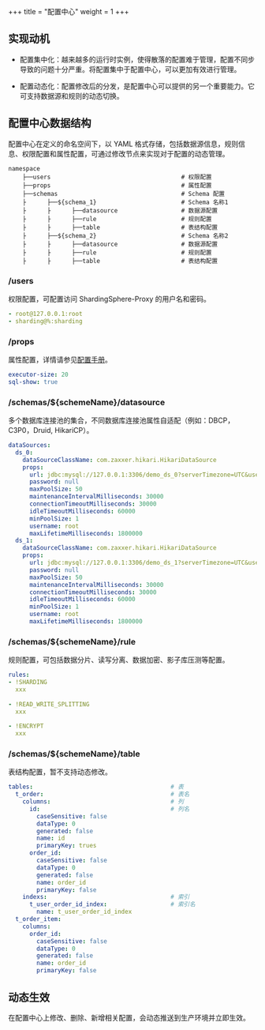 +++
title = "配置中心"
weight = 1
+++

## 实现动机

- 配置集中化：越来越多的运行时实例，使得散落的配置难于管理，配置不同步导致的问题十分严重。将配置集中于配置中心，可以更加有效进行管理。

- 配置动态化：配置修改后的分发，是配置中心可以提供的另一个重要能力。它可支持数据源和规则的动态切换。

## 配置中心数据结构

配置中心在定义的命名空间下，以 YAML 格式存储，包括数据源信息，规则信息、权限配置和属性配置，可通过修改节点来实现对于配置的动态管理。

```
namespace
    ├──users                                     # 权限配置
    ├──props                                     # 属性配置
    ├──schemas                                   # Schema 配置
    ├      ├──${schema_1}                        # Schema 名称1
    ├      ├      ├──datasource                  # 数据源配置
    ├      ├      ├──rule                        # 规则配置
    ├      ├      ├──table                       # 表结构配置
    ├      ├──${schema_2}                        # Schema 名称2
    ├      ├      ├──datasource                  # 数据源配置
    ├      ├      ├──rule                        # 规则配置
    ├      ├      ├──table                       # 表结构配置
```

### /users

权限配置，可配置访问 ShardingSphere-Proxy 的用户名和密码。

```yaml
- root@127.0.0.1:root
- sharding@%:sharding
```

### /props

属性配置，详情请参见[配置手册](/cn/user-manual/shardingsphere-jdbc/configuration/)。

```yaml
executor-size: 20
sql-show: true
```

### /schemas/${schemeName}/datasource

多个数据库连接池的集合，不同数据库连接池属性自适配（例如：DBCP，C3P0，Druid, HikariCP）。

```yaml
dataSources:
  ds_0: 
    dataSourceClassName: com.zaxxer.hikari.HikariDataSource
    props:
      url: jdbc:mysql://127.0.0.1:3306/demo_ds_0?serverTimezone=UTC&useSSL=false
      password: null
      maxPoolSize: 50
      maintenanceIntervalMilliseconds: 30000
      connectionTimeoutMilliseconds: 30000
      idleTimeoutMilliseconds: 60000
      minPoolSize: 1
      username: root
      maxLifetimeMilliseconds: 1800000
  ds_1: 
    dataSourceClassName: com.zaxxer.hikari.HikariDataSource
    props:
      url: jdbc:mysql://127.0.0.1:3306/demo_ds_1?serverTimezone=UTC&useSSL=false
      password: null
      maxPoolSize: 50
      maintenanceIntervalMilliseconds: 30000
      connectionTimeoutMilliseconds: 30000
      idleTimeoutMilliseconds: 60000
      minPoolSize: 1
      username: root
      maxLifetimeMilliseconds: 1800000
```

### /schemas/${schemeName}/rule

规则配置，可包括数据分片、读写分离、数据加密、影子库压测等配置。

```yaml
rules:
- !SHARDING
  xxx
  
- !READ_WRITE_SPLITTING
  xxx
  
- !ENCRYPT
  xxx
```

### /schemas/${schemeName}/table

表结构配置，暂不支持动态修改。

```yaml
tables:                                       # 表
  t_order:                                    # 表名
    columns:                                  # 列
      id:                                     # 列名
        caseSensitive: false
        dataType: 0
        generated: false
        name: id
        primaryKey: trues
      order_id:
        caseSensitive: false
        dataType: 0
        generated: false
        name: order_id
        primaryKey: false
    indexs:                                   # 索引
      t_user_order_id_index:                  # 索引名
        name: t_user_order_id_index
  t_order_item:
    columns:
      order_id:
        caseSensitive: false
        dataType: 0
        generated: false
        name: order_id
        primaryKey: false
```

## 动态生效

在配置中心上修改、删除、新增相关配置，会动态推送到生产环境并立即生效。
